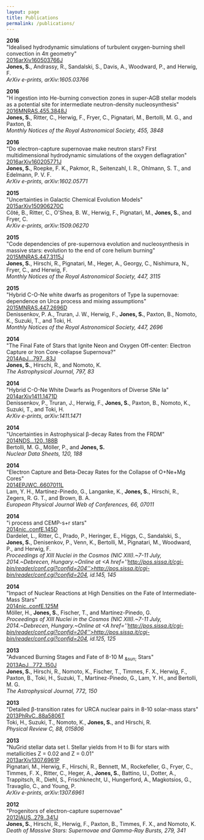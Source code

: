```yaml
---
layout: page
title: Publications
permalink: /publications/
---
```



__2016__  
"Idealised hydrodynamic simulations of turbulent oxygen-burning shell convection in 4&pi; geometry"  
[2016arXiv160503766J](http://adsabs.harvard.edu/abs/2016arXiv160503766J)  
__Jones, S.__, Andrassy, R., Sandalski, S., Davis, A., Woodward, P., and Herwig, F.  
_ArXiv e-prints,   arXiv:1605.03766_ 

__2016__  
"H ingestion into He-burning convection zones in super-AGB stellar models as a potential site for intermediate neutron-density nucleosynthesis"  
[2016MNRAS.455.3848J](http://adsabs.harvard.edu/abs/2016MNRAS.455.3848J)  
__Jones, S.__, Ritter, C., Herwig, F., Fryer, C., Pignatari, M., Bertolli, M. G., and Paxton, B.  
_Monthly Notices of the Royal Astronomical Society,  455,  3848_ 

__2016__  
"Do electron-capture supernovae make neutron stars? First multidimensional hydrodynamic simulations of the oxygen deflagration"  
[2016arXiv160205771J](http://adsabs.harvard.edu/abs/2016arXiv160205771J)  
__Jones, S.__, Roepke, F. K., Pakmor, R., Seitenzahl, I. R., Ohlmann, S. T., and Edelmann, P. V. F.  
_ArXiv e-prints,   arXiv:1602.05771_ 

__2015__  
"Uncertainties in Galactic Chemical Evolution Models"  
[2015arXiv150906270C](http://adsabs.harvard.edu/abs/2015arXiv150906270C)  
C&ocirc;t&eacute;, B., Ritter, C., O'Shea, B. W., Herwig, F., Pignatari, M., __Jones, S.__, and Fryer, C.  
_ArXiv e-prints,   arXiv:1509.06270_ 

__2015__  
"Code dependencies of pre-supernova evolution and nucleosynthesis in massive stars: evolution to the end of core helium burning"  
[2015MNRAS.447.3115J](http://adsabs.harvard.edu/abs/2015MNRAS.447.3115J)  
__Jones, S.__, Hirschi, R., Pignatari, M., Heger, A., Georgy, C., Nishimura, N., Fryer, C., and Herwig, F.  
_Monthly Notices of the Royal Astronomical Society,  447,  3115_ 

__2015__  
"Hybrid C-O-Ne white dwarfs as progenitors of Type Ia supernovae: dependence on Urca process and mixing assumptions"  
[2015MNRAS.447.2696D](http://adsabs.harvard.edu/abs/2015MNRAS.447.2696D)  
Denissenkov, P. A., Truran, J. W., Herwig, F., __Jones, S.__, Paxton, B., Nomoto, K., Suzuki, T., and Toki, H.  
_Monthly Notices of the Royal Astronomical Society,  447,  2696_ 

__2014__  
"The Final Fate of Stars that Ignite Neon and Oxygen Off-center: Electron Capture or Iron Core-collapse Supernova?"  
[2014ApJ...797...83J](http://adsabs.harvard.edu/abs/2014ApJ...797...83J)  
__Jones, S.__, Hirschi, R., and Nomoto, K.  
_The Astrophysical Journal,  797,  83_ 

__2014__  
"Hybrid C-O-Ne White Dwarfs as Progenitors of Diverse SNe Ia"  
[2014arXiv1411.1471D](http://adsabs.harvard.edu/abs/2014arXiv1411.1471D)  
Denissenkov, P., Truran, J., Herwig, F., __Jones, S.__, Paxton, B., Nomoto, K., Suzuki, T., and Toki, H.  
_ArXiv e-prints,   arXiv:1411.1471_ 

__2014__  
"Uncertainties in Astrophysical &beta;-decay Rates from the FRDM"  
[2014NDS...120..188B](http://adsabs.harvard.edu/abs/2014NDS...120..188B)  
Bertolli, M. G., M&ouml;ller, P., and __Jones, S.__  
_Nuclear Data Sheets,  120,  188_ 

__2014__  
"Electron Capture and Beta-Decay Rates for the Collapse of O+Ne+Mg Cores"  
[2014EPJWC..6607011L](http://adsabs.harvard.edu/abs/2014EPJWC..6607011L)  
Lam, Y. H., Mart&iacute;nez-Pinedo, G., Langanke, K., __Jones, S.__, Hirschi, R., Zegers, R. G. T., and Brown, B. A.  
_European Physical Journal Web of Conferences,  66,  07011_ 

__2014__  
"i process and CEMP-s+r stars"  
[2014nic..confE.145D](http://adsabs.harvard.edu/abs/2014nic..confE.145D)  
Dardelet, L., Ritter, C., Prado, P., Heringer, E., Higgs, C., Sandalski, S., __Jones, S.__, Denisenkov, P., Venn, K., Bertolli, M., Pignatari, M., Woodward, P., and Herwig, F.  
_Proceedings of XIII Nuclei in the Cosmos (NIC XIII).~7-11 July, 2014.~Debrecen, Hungary.~Online at <A href=''http://pos.sissa.it/cgi-bin/reader/conf.cgi?confid=204''>http://pos.sissa.it/cgi-bin/reader/conf.cgi?confid=204</A>, id.145,   145_ 

__2014__  
"Impact of Nuclear Reactions at High Densities on the Fate of Intermediate-Mass Stars"  
[2014nic..confE.125M](http://adsabs.harvard.edu/abs/2014nic..confE.125M)  
M&ouml;ller, H., __Jones, S.__, Fischer, T., and Mart&iacute;nez-Pinedo, G.  
_Proceedings of XIII Nuclei in the Cosmos (NIC XIII).~7-11 July, 2014.~Debrecen, Hungary.~Online at <A href=''http://pos.sissa.it/cgi-bin/reader/conf.cgi?confid=204''>http://pos.sissa.it/cgi-bin/reader/conf.cgi?confid=204</A>, id.125,   125_ 

__2013__  
"Advanced Burning Stages and Fate of 8-10 M <SUB>&sun;</SUB> Stars"  
[2013ApJ...772..150J](http://adsabs.harvard.edu/abs/2013ApJ...772..150J)  
__Jones, S.__, Hirschi, R., Nomoto, K., Fischer, T., Timmes, F. X., Herwig, F., Paxton, B., Toki, H., Suzuki, T., Mart&iacute;nez-Pinedo, G., Lam, Y. H., and Bertolli, M. G.  
_The Astrophysical Journal,  772,  150_ 

__2013__  
"Detailed &beta;-transition rates for URCA nuclear pairs in 8-10 solar-mass stars"  
[2013PhRvC..88a5806T](http://adsabs.harvard.edu/abs/2013PhRvC..88a5806T)  
Toki, H., Suzuki, T., Nomoto, K., __Jones, S.__, and Hirschi, R.  
_Physical Review C,  88,  015806_ 

__2013__  
"NuGrid stellar data set I. Stellar yields from H to Bi for stars with metallicities Z = 0.02 and Z = 0.01"  
[2013arXiv1307.6961P](http://adsabs.harvard.edu/abs/2013arXiv1307.6961P)  
Pignatari, M., Herwig, F., Hirschi, R., Bennett, M., Rockefeller, G., Fryer, C., Timmes, F. X., Ritter, C., Heger, A., __Jones, S.__, Battino, U., Dotter, A., Trappitsch, R., Diehl, S., Frischknecht, U., Hungerford, A., Magkotsios, G., Travaglio, C., and Young, P.  
_ArXiv e-prints,   arXiv:1307.6961_ 

__2012__  
"Progenitors of electron-capture supernovae"  
[2012IAUS..279..341J](http://adsabs.harvard.edu/abs/2012IAUS..279..341J)  
__Jones, S.__, Hirschi, R., Herwig, F., Paxton, B., Timmes, F. X., and Nomoto, K.  
_Death of Massive Stars: Supernovae and Gamma-Ray Bursts,  279,  341_ 


